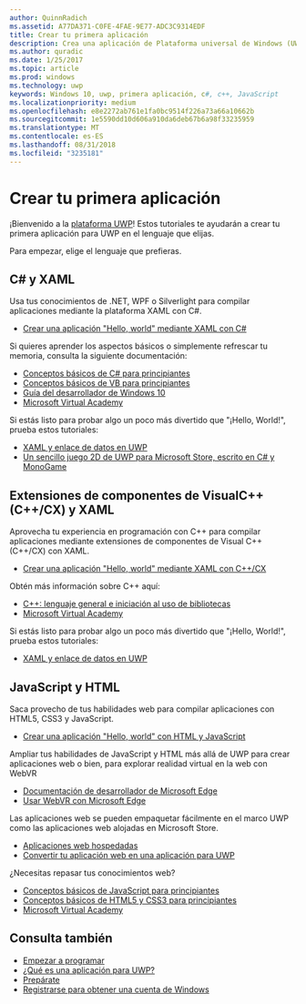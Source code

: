 ```yaml
---
author: QuinnRadich
ms.assetid: A77DA371-C0FE-4FAE-9E77-ADC3C9314EDF
title: Crear tu primera aplicación
description: Crea una aplicación de Plataforma universal de Windows (UWP) para Windows 10 con tu lenguaje de programación favorito.
ms.author: quradic
ms.date: 1/25/2017
ms.topic: article
ms.prod: windows
ms.technology: uwp
keywords: Windows 10, uwp, primera aplicación, c#, c++, JavaScript
ms.localizationpriority: medium
ms.openlocfilehash: e8e2272ab761e1fa0bc9514f226a73a66a10662b
ms.sourcegitcommit: 1e5590dd10d606a910da6deb67b6a98f33235959
ms.translationtype: MT
ms.contentlocale: es-ES
ms.lasthandoff: 08/31/2018
ms.locfileid: "3235181"
---
```

# <a name="create-your-first-app"></a>Crear tu primera aplicación

¡Bienvenido a la [plataforma UWP](universal-application-platform-guide.md)! Estos tutoriales te ayudarán a crear tu primera aplicación para UWP en el lenguaje que elijas.

Para empezar, elige el lenguaje que prefieras.

## <a name="c-and-xaml"></a>C# y XAML

Usa tus conocimientos de .NET, WPF o Silverlight para compilar aplicaciones mediante la plataforma XAML con C#.

* [Crear una aplicación "Hello, world" mediante XAML con C#](create-a-hello-world-app-xaml-universal.md)

Si quieres aprender los aspectos básicos o simplemente refrescar tu memoria, consulta la siguiente documentación:

* [Conceptos básicos de C# para principiantes](https://go.microsoft.com/fwlink/?linkid=850801)
* [Conceptos básicos de VB para principiantes](https://go.microsoft.com/fwlink/?linkid=850802)
* [Guía del desarrollador de Windows 10](https://go.microsoft.com/fwlink/?linkid=850804)
* [Microsoft Virtual Academy](http://www.microsoftvirtualacademy.com/)

Si estás listo para probar algo un poco más divertido que "¡Hello, World!", prueba estos tutoriales:

* [XAML y enlace de datos en UWP](xaml-basics-intro.md)
* [Un sencillo juego 2D de UWP para Microsoft Store, escrito en C# y MonoGame](get-started-tutorial-game-mg2d.md)


## <a name="visual-c-component-extensions-ccx-and-xaml"></a>Extensiones de componentes de VisualC++ (C++/CX) y XAML

Aprovecha tu experiencia en programación con C++ para compilar aplicaciones mediante extensiones de componentes de Visual C++ (C++/CX) con XAML.

* [Crear una aplicación "Hello, world" mediante XAML con C++/CX](create-a-basic-windows-10-app-in-cpp.md)

Obtén más información sobre C++ aquí:

* [C++: lenguaje general e iniciación al uso de bibliotecas](http://www.microsoftvirtualacademy.com/training-courses/c-a-general-purpose-language-and-library-jump-start)
* [Microsoft Virtual Academy](http://go.microsoft.com/fwlink/p/?LinkID=389916)

Si estás listo para probar algo un poco más divertido que "¡Hello, World!", prueba estos tutoriales:

* [XAML y enlace de datos en UWP](xaml-basics-intro.md)

## <a name="javascript-and-html"></a>JavaScript y HTML

Saca provecho de tus habilidades web para compilar aplicaciones con HTML5, CSS3 y JavaScript.

* [Crear una aplicación "Hello, world" con HTML y JavaScript](create-a-hello-world-app-js-uwp.md)

Ampliar tus habilidades de JavaScript y HTML más allá de UWP para crear aplicaciones web o bien, para explorar realidad virtual en la web con WebVR

* [Documentación de desarrollador de Microsoft Edge](https://docs.microsoft.com/microsoft-edge/)
* [Usar WebVR con Microsoft Edge](https://docs.microsoft.com/en-us/microsoft-edge/webvr/)

Las aplicaciones web se pueden empaquetar fácilmente en el marco UWP como las aplicaciones web alojadas en Microsoft Store.

* [Aplicaciones web hospedadas](https://developer.microsoft.com/windows/bridges/hosted-web-apps)
* [Convertir tu aplicación web en una aplicación para UWP](../porting/hwa-create-windows.md)

¿Necesitas repasar tus conocimientos web?

* [Conceptos básicos de JavaScript para principiantes](http://www.microsoftvirtualacademy.com/training-courses/javascript-fundamentals-for-absolute-beginners)
* [Conceptos básicos de HTML5 y CSS3 para principiantes](http://www.microsoftvirtualacademy.com/training-courses/html5-css3-fundamentals-development-for-absolute-beginners)
* [Microsoft Virtual Academy](http://go.microsoft.com/fwlink/p/?LinkID=389916)

## <a name="see-also"></a>Consulta también

* [Empezar a programar](create-uwp-apps.md)
* [¿Qué es una aplicación para UWP?](universal-application-platform-guide.md)
* [Prepárate](get-set-up.md)
* [Registrarse para obtener una cuenta de Windows](sign-up.md)

